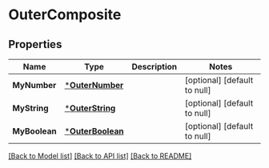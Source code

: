 # OuterComposite

## Properties
Name | Type | Description | Notes
------------ | ------------- | ------------- | -------------
**MyNumber** | [***OuterNumber**](OuterNumber.md) |  | [optional] [default to null]
**MyString** | [***OuterString**](OuterString.md) |  | [optional] [default to null]
**MyBoolean** | [***OuterBoolean**](OuterBoolean.md) |  | [optional] [default to null]

[[Back to Model list]](../README.md#documentation-for-models) [[Back to API list]](../README.md#documentation-for-api-endpoints) [[Back to README]](../README.md)


